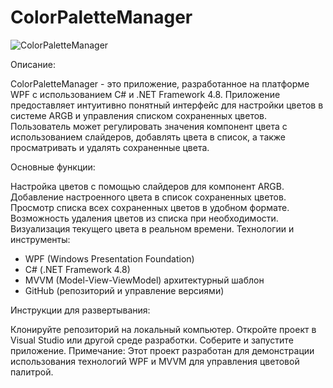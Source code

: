 # ColorPaletteManager

![ColorPaletteManager](./images/img_window.png)

Описание:

  ColorPaletteManager - это приложение, разработанное на платформе WPF с использованием C# и .NET Framework 4.8. Приложение предоставляет интуитивно понятный интерфейс для настройки цветов в системе ARGB и управления списком сохраненных цветов. Пользователь может регулировать значения компонент цвета с использованием слайдеров, добавлять цвета в список, а также просматривать и удалять сохраненные цвета.

Основные функции:

  Настройка цветов с помощью слайдеров для компонент ARGB.
Добавление настроенного цвета в список сохраненных цветов.
Просмотр списка всех сохраненных цветов в удобном формате.
Возможность удаления цветов из списка при необходимости.
Визуализация текущего цвета в реальном времени.
Технологии и инструменты:

* WPF (Windows Presentation Foundation)
* C# (.NET Framework 4.8)
* MVVM (Model-View-ViewModel) архитектурный шаблон
* GitHub (репозиторий и управление версиями)

Инструкции для развертывания:

  Клонируйте репозиторий на локальный компьютер.
Откройте проект в Visual Studio или другой среде разработки.
Соберите и запустите приложение.
Примечание:
Этот проект разработан для демонстрации использования технологий WPF и MVVM для управления цветовой палитрой.
